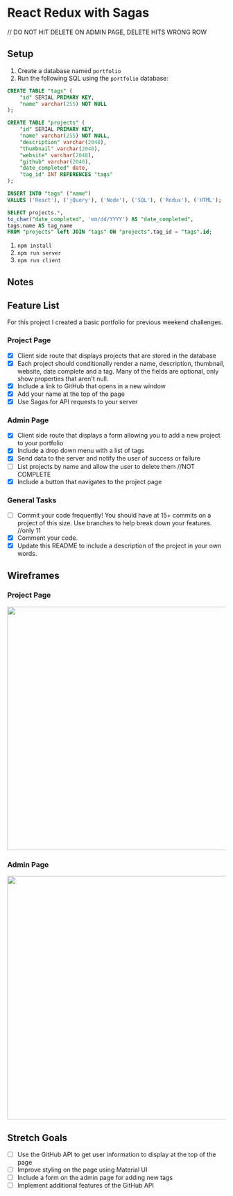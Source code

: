 # React Redux with Sagas

// DO NOT HIT DELETE ON ADMIN PAGE, DELETE HITS WRONG ROW
## Setup

1. Create a database named `portfolio`
2. Run the following SQL using the `portfolio` database:

```SQL
CREATE TABLE "tags" (
    "id" SERIAL PRIMARY KEY,
    "name" varchar(255) NOT NULL
);

CREATE TABLE "projects" (
    "id" SERIAL PRIMARY KEY,
    "name" varchar(255) NOT NULL,
    "description" varchar(2048),
    "thumbnail" varchar(2048), 
    "website" varchar(2048),
    "github" varchar(2048),
    "date_completed" date,
    "tag_id" INT REFERENCES "tags"
);

INSERT INTO "tags" ("name") 
VALUES ('React'), ('jQuery'), ('Node'), ('SQL'), ('Redux'), ('HTML');

SELECT projects.*,
to_char("date_completed", 'mm/dd/YYYY') AS "date_completed",
tags.name AS tag_name
FROM "projects" left JOIN "tags" ON "projects".tag_id = "tags".id;
```

1. `npm install`
1. `npm run server`
1. `npm run client`

## Notes

## Feature List

For this project I created a basic portfolio for previous weekend challenges.

### Project Page

- [x] Client side route that displays projects that are stored in the database
- [x] Each project should conditionally render a name, description, thumbnail, website, date complete and a tag. Many of the fields are optional, only show properties that aren't null.
- [x] Include a link to GitHub that opens in a new window
- [x] Add your name at the top of the page
- [x] Use Sagas for API requests to your server

### Admin Page

- [x] Client side route that displays a form allowing you to add a new project to your portfolio
- [x] Include a drop down menu with a list of tags
- [x] Send data to the server and notify the user of success or failure
- [ ] List projects by name and allow the user to delete them //NOT COMPLETE
- [x] Include a button that navigates to the project page

### General Tasks

- [ ] Commit your code frequently! You should have at 15+ commits on a project of this size. Use branches to help break down your features. //only 11
- [x] Comment your code.
- [x] Update this README to include a description of the project in your own words.

## Wireframes
### Project Page

<img src="https://github.com/PrimeAcademy/weekend-6-portfolio/raw/master/wireframes/project_page.png" width="560">


### Admin Page

<img src="https://github.com/PrimeAcademy/weekend-6-portfolio/raw/master/wireframes/admin_page.png" width="560">

## Stretch Goals

- [ ] Use the GitHub API to get user information to display at the top of the page
- [ ] Improve styling on the page using Material UI
- [ ] Include a form on the admin page for adding new tags
- [ ] Implement additional features of the GitHub API
